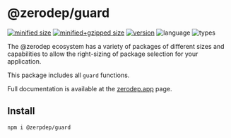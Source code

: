 # @zerodep/guard

[![minified size](https://img.shields.io/bundlephobia/min/@zerodep/guard?style=flat-square&color=blue)](https://bundlephobia.com/package/@zerodep/guard)
[![minified+gzipped size](https://img.shields.io/bundlephobia/minzip/@zerodep/guard?style=flat-square&color=blue)](https://bundlephobia.com/package/@zerodep/guard)
[![version](https://img.shields.io/npm/v/@zerodep/guard?style=flat-square&color=blue)](https://www.npmjs.com/package/@zerodep/guard)
![language](https://img.shields.io/badge/typescript-100%25-blue?style=flat-square)
![types](https://img.shields.io/badge/types-included-blue?style=flat-square)

The @zerodep ecosystem has a variety of packages of different sizes and capabilities to allow the right-sizing of package selection for your application.

This package includes all `guard` functions.

Full documentation is available at the [zerodep.app](http://zerodep.app/guard) page.

## Install

```bash
npm i @zerpdep/guard
```

